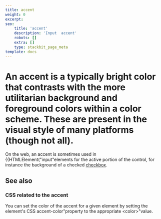 ```yaml
---
title: accent
weight: 0
excerpt: 
seo:
    title: 'accent'
    description: 'Input  accent'
    robots: []
    extra: []
    type: stackbit_page_meta
template: docs
---
```


#  An **accent** is a typically bright color that contrasts with the more utilitarian background and foreground colors within a color scheme. These are present in the visual style of many platforms (though not all).

On the web, an accent is sometimes used in {{HTMLElement("input"elements for the active portion of the control, for instance the background of a checked [checkbox](/en-US/docs/Web/HTML/Element/input/checkbox).

## See also

### CSS related to the accent

You can set the color of the accent for a given element by setting the element's CSS accent-color"property to the appropriate &lt;color&gt;"value.
